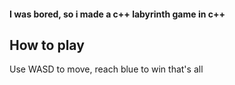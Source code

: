 #### I was bored, so i made a c++ labyrinth game in c++
## How to play
Use WASD to move, reach blue to win
that's all
